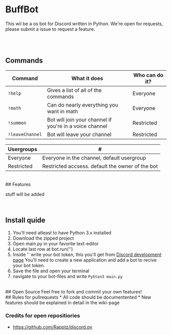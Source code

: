 # BuffBot

This wil be a os bot for Discord written in Python. We're open for requests, please submit a issue to request a feature. 

<br><br>

## Commands
Command | What it does | Who can do it?
--- | --- | ---
`!help` | Gives a list of all of the commands | Everyone
`!math` | Can do nearly everything you want in math | Everyone
`!summon` | Bot will join your channel if you're in a voice channel | Restricted
`!leaveChannel` | Bot will leave your channel | Restricted

Usergroups | # |
--- | ---
Everyone | Everyone in the channel, default usergroup
Restricted | Restricted accsess. default the owner of the bot


<br>
## Features

stuff will be added

<br>

## Install quide
1. You'll need atleast to have Python 3.x installed
2. Download the zipped project
3. Open main.py in your favorite text-editor
4. Locate last row at bot.run('')
5. Inside '' write your bot token, this you'll get from [Discord development page](https://discordapp.com/developers/applications/me/) You'll need to create a new application and add a bot to recive your bot token.
6. Save the file and open your terminal
7. navigate to your bot-files and write `Pyhton3 main.py`



<br>
## Open Source
Feel free to fork and commit your own features! 

<br>
## Rules for pullrequests
* All code should be documentented
* New features should be explained in detail in the wiki-page

<br>

### Credits for open repositiories
- https://github.com/Rapptz/discord.py
